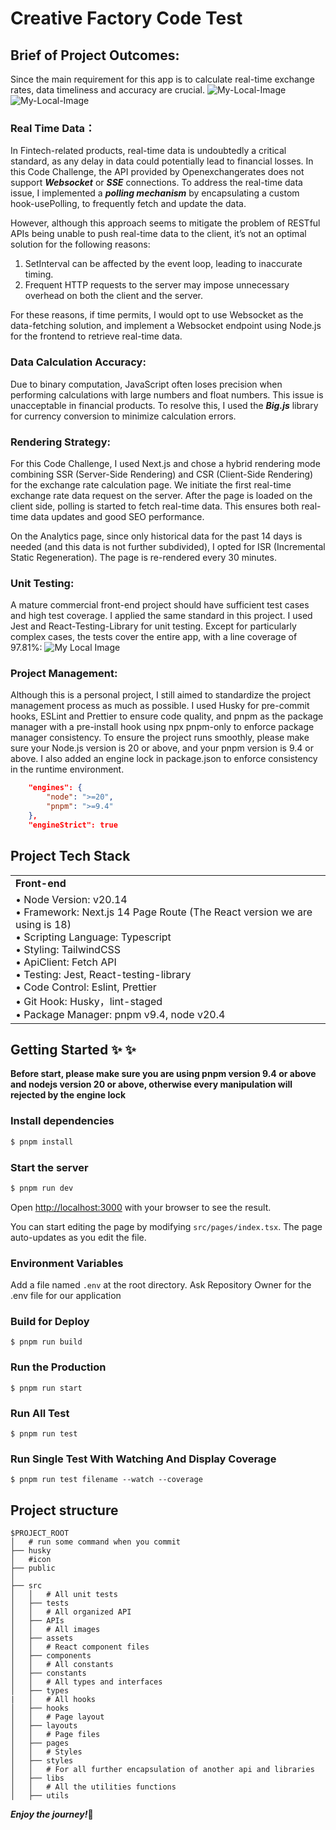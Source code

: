 # Creative Factory Code Test

## Brief of Project Outcomes:

Since the main requirement for this app is to calculate real-time exchange rates, data timeliness and accuracy are crucial.
![My-Local-Image](./screenshot-of-working-app/Screenshot-of-app.png)
![My-Local-Image](./screenshot-of-working-app/Screenshot-of-Analytics-Page.png)

### Real Time Data：

In Fintech-related products, real-time data is undoubtedly a critical standard, as any delay in data could potentially lead to financial losses. In this Code Challenge, the API provided by Openexchangerates does not support **_Websocket_** or **_SSE_** connections. To address the real-time data issue, I implemented a **_polling mechanism_** by encapsulating a custom hook-usePolling, to frequently fetch and update the data.

However, although this approach seems to mitigate the problem of RESTful APIs being unable to push real-time data to the client, it’s not an optimal solution for the following reasons:

1.  SetInterval can be affected by the event loop, leading to inaccurate timing.
2.  Frequent HTTP requests to the server may impose unnecessary overhead on both the client and the server.

For these reasons, if time permits, I would opt to use Websocket as the data-fetching solution, and implement a Websocket endpoint using Node.js for the frontend to retrieve real-time data.

### Data Calculation Accuracy:

Due to binary computation, JavaScript often loses precision when performing calculations with large numbers and float numbers. This issue is unacceptable in financial products. To resolve this, I used the **_Big.js_** library for currency conversion to minimize calculation errors.

### Rendering Strategy:

For this Code Challenge, I used Next.js and chose a hybrid rendering mode combining SSR (Server-Side Rendering) and CSR (Client-Side Rendering) for the exchange rate calculation page. We initiate the first real-time exchange rate data request on the server. After the page is loaded on the client side, polling is started to fetch real-time data. This ensures both real-time data updates and good SEO performance.

On the Analytics page, since only historical data for the past 14 days is needed (and this data is not further subdivided), I opted for ISR (Incremental Static Regeneration). The page is re-rendered every 30 minutes.

### Unit Testing:

A mature commercial front-end project should have sufficient test cases and high test coverage. I applied the same standard in this project. I used Jest and React-Testing-Library for unit testing. Except for particularly complex cases, the tests cover the entire app, with a line coverage of 97.81%:
![My Local Image](./public/Unit-Test-Screen-Shot.png)

### Project Management:

Although this is a personal project, I still aimed to standardize the project management process as much as possible. I used Husky for pre-commit hooks, ESLint and Prettier to ensure code quality, and pnpm as the package manager with a pre-install hook using npx pnpm-only to enforce package manager consistency. To ensure the project runs smoothly, please make sure your Node.js version is 20 or above, and your pnpm version is 9.4 or above. I also added an engine lock in package.json to enforce consistency in the runtime environment.

```json
	"engines": {
		"node": ">=20",
		"pnpm": ">=9.4"
	},
	"engineStrict": true
```

## Project Tech Stack

<table align="center" border=0>
   <tr>
      <td width="500"><b>Front-end</b></td>
   </tr>
   <tr>
      <td>
         • Node Version: v20.14<br>
         • Framework: Next.js 14 Page Route (The React version we are using is 18)<br>
         • Scripting Language: Typescript<br>
         • Styling: TailwindCSS<br>
         • ApiClient: Fetch API<br>
         • Testing: Jest, React-testing-library<br>
         • Code Control: Eslint, Prettier<br>
         • Git Hook: Husky，lint-staged<br>
         • Package Manager: pnpm v9.4, node v20.4 <br>
      </td>
   </tr>
</table>

## Getting Started ✨ :sparkles:

**Before start, please make sure you are using pnpm version 9.4 or above and nodejs version 20 or above, otherwise every manipulation will rejected by the engine lock**

### Install dependencies

```bash
$ pnpm install
```

### Start the server

```bash
$ pnpm run dev
```

Open [http://localhost:3000](http://localhost:3000) with your browser to see the result.

You can start editing the page by modifying `src/pages/index.tsx`. The page auto-updates as you edit the file.

### Environment Variables

Add a file named `.env` at the root directory. Ask Repository Owner for the .env file for our application

### Build for Deploy

```shell
$ pnpm run build
```

### Run the Production

```shell
$ pnpm run start
```

### Run All Test

```shell
$ pnpm run test
```

### Run Single Test With Watching And Display Coverage

```shell
$ pnpm run test filename --watch --coverage
```

## Project structure

```
$PROJECT_ROOT
│   # run some command when you commit
├── husky
│   #icon
├── public
│
├── src
│   │   # All unit tests
│   ├── tests
│   │   # All organized API
│   ├── APIs
│   │   # All images
│   ├── assets
│   │   # React component files
│   ├── components
│   │   # All constants
│   ├── constants
│   │   # All types and interfaces
│   ├── types
|   │   # All hooks
│   ├── hooks
│   │   # Page layout
│   ├── layouts
│   │   # Page files
│   ├── pages
│   │   # Styles
│   ├── styles
│   │   # For all further encapsulation of another api and libraries
│   ├── libs
│   │   # All the utilities functions
│   ├── utils
```

<i><b>Enjoy the journey!</b></i>:clap:
